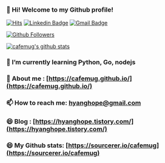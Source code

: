 ### 👋 Hi! Welcome to my Github profile!

[![Hits](https://hits.seeyoufarm.com/api/count/incr/badge.svg?url=https%3A%2F%2Fgithub.com%2Fcafemug)](https://github.com/cafemug)
[![Linkedin Badge](https://img.shields.io/badge/-LinkedIn-blue?style=flat-square&logo=Linkedin&logoColor=white&link=https://www.linkedin.com/in/gabin-jeon/)](https://www.linkedin.com/in/gabin-jeon/)
[![Gmail Badge](https://img.shields.io/badge/-Gmail-d14836?style=flat-square&logo=Gmail&logoColor=white&link=mailto:hyanghope@gmail.com)](mailto:hyanghope@gmail.com)

[![Github Followers](https://img.shields.io/github/followers/cafemug?color=06d6a0&label=Github%20Followers&style=for-the-badge)](https://github.com/cafemug?tab=followers)

[![cafemug's github stats](https://github-readme-stats.vercel.app/api?username=cafemug&show_icons=true&hide_border=true)](https://github.com/cafemug)


### 🌱 I’m currently learning Python, Go, nodejs
### 💬 About me : [https://cafemug.github.io/](https://cafemug.github.io/)
### 📫 How to reach me: hyanghope@gmail.com
### 😄 Blog : [https://hyanghope.tistory.com/](https://hyanghope.tistory.com/)
### 😄 My Github stats: [https://sourcerer.io/cafemug](https://sourcerer.io/cafemug)
<!--
**Cafemug/Cafemug** is a ✨ _special_ ✨ repository because its `README.md` (this file) appears on your GitHub profile.

Here are some ideas to get you started:

- 🔭 I’m currently working on ...

- 👯 I’m looking to collaborate on ...
- 🤔 I’m looking for help with ...

- 😄 Pronouns: ...
- ⚡ Fun fact: ...
-->
